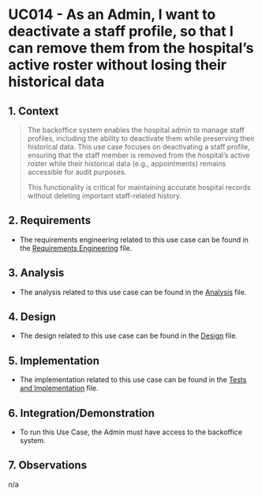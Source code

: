 # UC014 - As an Admin, I want to deactivate a staff profile, so that I can remove them from the hospital’s active roster without losing their historical data

## 1. Context

> The backoffice system enables the hospital admin to manage staff profiles, including the ability to deactivate them while preserving their historical data. This use case focuses on deactivating a staff profile, ensuring that the staff member is removed from the hospital’s active roster while their historical data (e.g., appointments) remains accessible for audit purposes.
>
> This functionality is critical for maintaining accurate hospital records without deleting important staff-related history.

## 2. Requirements

* The requirements engineering related to this use case can be found in the [Requirements Engineering](01.requirements-engineering/README.md) file.

## 3. Analysis

* The analysis related to this use case can be found in the [Analysis](02.analysis/README.md) file.

## 4. Design

* The design related to this use case can be found in the [Design](03.design/README.md) file.

## 5. Implementation

* The implementation related to this use case can be found in the [Tests and Implementation](04.test-and-implementation/README.md) file.

## 6. Integration/Demonstration

* To run this Use Case, the Admin must have access to the backoffice system.

## 7. Observations

n/a
